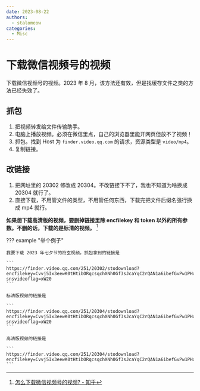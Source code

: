 ```yaml
---
date: 2023-08-22
authors:
  - stalomeow
categories:
  - Misc
---
```


# 下载微信视频号的视频

下载微信视频号的视频。2023 年 8 月，该方法还有效，但是找缓存文件之类的方法已经失效了。



## 抓包

1. 把视频转发给文件传输助手。
2. 电脑上播放视频。必须在微信里点，自己的浏览器里能开网页但放不了视频！
3. 抓包。找到 Host 为 `finder.video.qq.com` 的请求，资源类型是 `video/mp4`。
4. 复制链接。

## 改链接

1. 把网址里的 20302 修改成 20304。不改链接下不了，我也不知道为啥换成 20304 就行了。
2. 直接下载，不用管文件的类型，不用管任何东西，下载完把文件后缀名强行换成 mp4 就行。

**如果想下载高清版的视频，要删掉链接里除 encfilekey 和 token 以外的所有参数。不删的话，下载的是标清的视频。** [^1]

??? example "举个例子"

    我要下载 2023 年七夕节的符玄视频。抓包拿到的链接是

    ```
    https://finder.video.qq.com/251/20302/stodownload?encfilekey=Cvvj5Ix3eewK0tHtibORqcsqchXNh0Gf3sJcaYqC2rQAN1a6ibefGvPw1PHx7RM3ic3gFGcdj1ANdvmKX5xW7W42ibjIYEl370ltTichiccv0Aic2C2VoPMwZEFumXQVowqBQu3&bizid=1023&dotrans=0&hy=SH&idx=1&m=&upid=0&web=1&token=cztXnd9GyrEGEialXvUYkhnSnbm1RKCM1Q2aqZMrYmMPZRxicf7W0xKmvn6dnDathvZUUA9XbBpbZemce6zACNfibEEYceAo806WkVf1wlv9WvhOKFsTukfZUEKQhILCtI7&extg=10f002e&svrbypass=AAuL%2FQsFAAABAAAAAABFfBrniHBEF4ttG2DkZBAAAADnaHZTnGbFfAj9RgZXfw6VL1b55l%2BhP%2FmOYyH2q2EYrf0Fl%2BMvkM0ksZRm1q1OjEDL&svrnonce=1692688411&fexam=1&X-snsvideoflag=xW20
    ```

    标清版视频的链接是

    ```
    https://finder.video.qq.com/251/20304/stodownload?encfilekey=Cvvj5Ix3eewK0tHtibORqcsqchXNh0Gf3sJcaYqC2rQAN1a6ibefGvPw1PHx7RM3ic3gFGcdj1ANdvmKX5xW7W42ibjIYEl370ltTichiccv0Aic2C2VoPMwZEFumXQVowqBQu3&bizid=1023&dotrans=0&hy=SH&idx=1&m=&upid=0&web=1&token=cztXnd9GyrEGEialXvUYkhnSnbm1RKCM1Q2aqZMrYmMPZRxicf7W0xKmvn6dnDathvZUUA9XbBpbZemce6zACNfibEEYceAo806WkVf1wlv9WvhOKFsTukfZUEKQhILCtI7&extg=10f002e&svrbypass=AAuL%2FQsFAAABAAAAAABFfBrniHBEF4ttG2DkZBAAAADnaHZTnGbFfAj9RgZXfw6VL1b55l%2BhP%2FmOYyH2q2EYrf0Fl%2BMvkM0ksZRm1q1OjEDL&svrnonce=1692688411&fexam=1&X-snsvideoflag=xW20
    ```

    高清版视频的链接是

    ```
    https://finder.video.qq.com/251/20304/stodownload?encfilekey=Cvvj5Ix3eewK0tHtibORqcsqchXNh0Gf3sJcaYqC2rQAN1a6ibefGvPw1PHx7RM3ic3gFGcdj1ANdvmKX5xW7W42ibjIYEl370ltTichiccv0Aic2C2VoPMwZEFumXQVowqBQu3&token=cztXnd9GyrEGEialXvUYkhnSnbm1RKCM1Q2aqZMrYmMPZRxicf7W0xKmvn6dnDathvZUUA9XbBpbZemce6zACNfibEEYceAo806WkVf1wlv9WvhOKFsTukfZUEKQhILCtI7
    ```

[^1]: [怎么下载微信视频号的视频? - 知乎](https://www.zhihu.com/question/533237015/answer/3171620888)